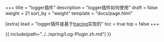 +++
title = "logger插件"
description = "logger插件如何使用"
draft = false
weight = 21
sort_by = "weight"
template = "docs/page.html"

[extra]
lead = "logger插件是基于<a href='https://tracing.rs/' target='_blank'>tracing</a>实现的"
toc = true
top = false
+++

{{ include(path="../../spring/Log-Plugin.zh.md") }}